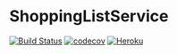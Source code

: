 # ShoppingListService
[![Build Status](https://travis-ci.org/MrBarrymore/ShoppingListService.svg?branch=master)](https://travis-ci.org/MrBarrymore/ShoppingListService)
[![codecov](https://codecov.io/gh/MrBarrymore/shoppinglistservice/branch/master/graph/badge.svg)](https://codecov.io/gh/MrBarrymore/shoppinglistservice)
[![Heroku](http://heroku-badge.herokuapp.com/?app=shoppinglistservice)](https://shoppinglistservice.herokuapp.com)
